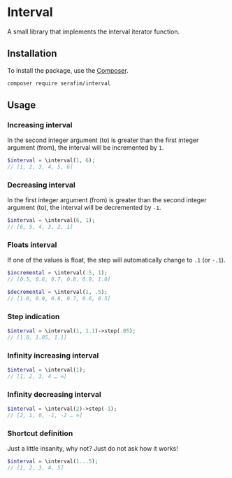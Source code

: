 # Interval

A small library that implements the interval iterator function.

## Installation

To install the package, use the [Composer](https://getcomposer.org/doc/).

```bash
composer require serafim/interval
```

## Usage

### Increasing interval

In the second integer argument (to) is greater than the first 
integer argument (from), the interval will be incremented by `1`.

```php
$interval = \interval(1, 6); 
// [1, 2, 3, 4, 5, 6]
```

### Decreasing interval

In the first integer argument (from) is greater than the second 
integer argument (to), the interval will be decremented by `-1`. 

```php
$interval = \interval(6, 1); 
// [6, 5, 4, 3, 2, 1]
```

### Floats interval

If one of the values is float, the step will 
automatically change to `.1` (or `-.1`).

```php
$incremental = \interval(.5, 1); 
// [0.5, 0.6, 0.7, 0.8, 0.9, 1.0]

$decremental = \interval(1, .5); 
// [1.0, 0.9, 0.8, 0.7, 0.6, 0.5]
```

### Step indication

```php
$interval = \interval(1, 1.1)->step(.05); 
// [1.0, 1.05, 1.1]
```

### Infinity increasing interval

```php
$interval = \interval(1); 
// [1, 2, 3, 4 … ∞]
```

### Infinity decreasing interval

```php
$interval = \interval(2)->step(-1); 
// [2, 1, 0, -1, -2 … ∞]
```

### Shortcut definition

Just a little insanity, why not? Just do not ask how it works!
```php
$interval = \interval(1...5);
// [1, 2, 3, 4, 5]
```
